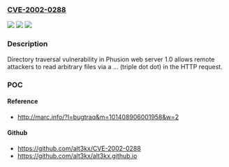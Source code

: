### [CVE-2002-0288](https://cve.mitre.org/cgi-bin/cvename.cgi?name=CVE-2002-0288)
![](https://img.shields.io/static/v1?label=Product&message=n%2Fa&color=blue)
![](https://img.shields.io/static/v1?label=Version&message=n%2Fa&color=blue)
![](https://img.shields.io/static/v1?label=Vulnerability&message=n%2Fa&color=brighgreen)

### Description

Directory traversal vulnerability in Phusion web server 1.0 allows remote attackers to read arbitrary files via a ... (triple dot dot) in the HTTP request.

### POC

#### Reference
- http://marc.info/?l=bugtraq&m=101408906001958&w=2

#### Github
- https://github.com/alt3kx/CVE-2002-0288
- https://github.com/alt3kx/alt3kx.github.io

